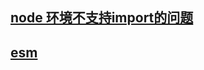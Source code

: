 
## [node 环境不支持import的问题](https://stackoverflow.com/questions/45854169/how-can-i-use-an-es6-import-in-node#45854500)


## [esm](https://www.npmjs.com/package/esm)